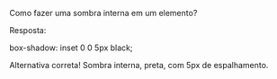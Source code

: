 Como fazer uma sombra interna em um elemento?

Resposta:

box-shadow: inset 0 0 5px black;

Alternativa correta! Sombra interna, preta, com 5px de espalhamento.